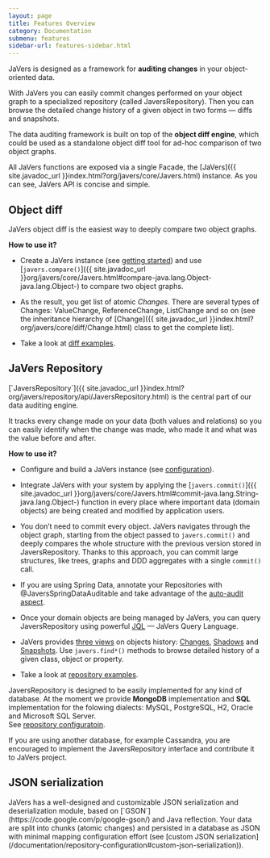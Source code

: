 ```yaml
---
layout: page
title: Features Overview
category: Documentation
submenu: features
sidebar-url: features-sidebar.html
---
```


JaVers is designed as a framework for **auditing changes** in your object-oriented data.

With JaVers you can easily commit changes performed on your object graph to a specialized repository
(called JaversRepository).
Then you can browse the detailed change history of a given object in two forms — diffs and snapshots.

The data auditing framework is built on top of the **object diff engine**,
which could be used as a standalone object diff tool for ad-hoc
comparison of two object graphs.

All JaVers functions are exposed via a single Facade, the
[JaVers]({{ site.javadoc_url }}index.html?org/javers/core/Javers.html) instance.
As you can see, JaVers API is concise and simple.

<h2 id="object-diff">Object diff</h2>
JaVers object diff is the easiest way to deeply compare two object graphs.

**How to use it?**

* Create a JaVers instance (see [getting started](/documentation/getting-started#create-javers-instance)) and
  use [`javers.compare()`]({{ site.javadoc_url }}org/javers/core/Javers.html#compare-java.lang.Object-java.lang.Object-)
  to compare two object graphs.

* As the result, you get list of atomic *Changes*.
  There are several types of Changes: ValueChange, ReferenceChange, ListChange and so on (see the inheritance hierarchy of
  [Change]({{ site.javadoc_url }}index.html?org/javers/core/diff/Change.html) class to get the complete list).

* Take a look at [diff examples](/documentation/diff-examples).

<h2 id="javers-repository">JaVers Repository</h2>
[`JaversRepository`]({{ site.javadoc_url }}index.html?org/javers/repository/api/JaversRepository.html)
is the central part of our data auditing engine.

It tracks every change made on your data (both values and relations) so you can easily identify when the change was made,
who made it and what was the value before and after.

**How to use it?**

* Configure and build a
  JaVers instance (see [configuration](/documentation/domain-configuration)).

* Integrate JaVers with your system by applying
  the [`javers.commit()`]({{ site.javadoc_url }}org/javers/core/Javers.html#commit-java.lang.String-java.lang.Object-)
  function in every place where
  important data (domain objects) are being created and modified by application users.

* You don’t need to commit every object. JaVers navigates through the object graph, starting from
  the object passed to
  `javers.commit()` and deeply compares the whole structure with the previous version stored in JaversRepository.
  Thanks to this approach, you can commit large structures, like trees, graphs and DDD aggregates with a single
  `commit()` call.

* If you are using Spring Data, annotate your Repositories with @JaversSpringDataAuditable
  and take advantage of the [auto-audit aspect](/documentation/spring-integration#auto-audit-aspect).

* Once your domain objects are being managed by JaVers, you can query
  JaversRepository using powerful [JQL](/documentation/jql-examples) &mdash; JaVers Query Language.
  
* JaVers provides [three views](/documentation/jql-examples/#data-history-views) on objects history:
  [Changes](/documentation/jql-examples/#query-for-changes),
  [Shadows](/documentation/jql-examples/#query-for-shadows) and 
  [Snapshots](/documentation/jql-examples/#query-for-snapshots). 
  Use `javers.find*()` methods to browse detailed history of a given class, object or property.

* Take a look at [repository examples](/documentation/repository-examples).
  
JaversRepository is designed to be easily implemented for any kind of database.
At the moment we provide **MongoDB** implementation and
**SQL** implementation for the folowing dialects: MySQL, PostgreSQL, H2,
Oracle and Microsoft SQL Server.<br/>
See [repository configuratoin](/documentation/repository-configuration).

If you are using another database, for example Cassandra, you are encouraged to implement
the JaversRepository interface and contribute it to JaVers project.

<h2 id="json-serialization">JSON serialization</h2>
JaVers has a well-designed and customizable JSON serialization and deserialization module, based on
[`GSON`](https://code.google.com/p/google-gson/) and Java reflection.
Your data are split into chunks (atomic changes) and persisted in a database as JSON
with minimal mapping configuration effort
(see [custom JSON serialization](/documentation/repository-configuration#custom-json-serialization)).
